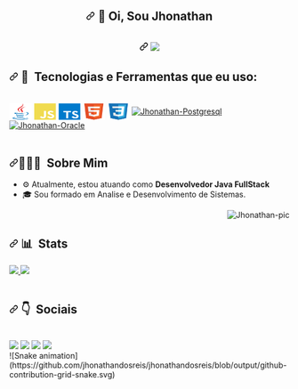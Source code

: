 <article class="markdown-body entry-content container-lg f5" itemprop="text">
  <p dir="auto">
  <div align="center" dir="auto">
    <h1 dir="auto">
      <a id="user-content--oi-sou-jhonathan" class="anchor" aria-hidden="true" href="#-oi-sou-jhonathan"><svg
          class="octicon octicon-link" viewBox="0 0 16 16" version="1.1" width="16" height="16" aria-hidden="true">
          <path fill-rule="evenodd"
            d="M7.775 3.275a.75.75 0 001.06 1.06l1.25-1.25a2 2 0 112.83 2.83l-2.5 2.5a2 2 0 01-2.83 0 .75.75 0 00-1.06 1.06 3.5 3.5 0 004.95 0l2.5-2.5a3.5 3.5 0 00-4.95-4.95l-1.25 1.25zm-4.69 9.64a2 2 0 010-2.83l2.5-2.5a2 2 0 012.83 0 .75.75 0 001.06-1.06 3.5 3.5 0 00-4.95 0l-2.5 2.5a3.5 3.5 0 004.95 4.95l1.25-1.25a.75.75 0 00-1.06-1.06l-1.25 1.25a2 2 0 01-2.83 0z">
          </path>
        </svg></a>
      <g-emoji class="g-emoji" alias="wave"
        fallback-src="https://github.githubassets.com/images/icons/emoji/unicode/1f44b.png">👋</g-emoji>
      Oi, Sou Jhonathan
    </h1>
    <h1 dir="auto">
      <a id="user-content--" class="anchor" aria-hidden="true" href="#-"><svg class="octicon octicon-link"
          viewBox="0 0 16 16" version="1.1" width="16" height="16" aria-hidden="true">
          <path fill-rule="evenodd"
            d="M7.775 3.275a.75.75 0 001.06 1.06l1.25-1.25a2 2 0 112.83 2.83l-2.5 2.5a2 2 0 01-2.83 0 .75.75 0 00-1.06 1.06 3.5 3.5 0 004.95 0l2.5-2.5a3.5 3.5 0 00-4.95-4.95l-1.25 1.25zm-4.69 9.64a2 2 0 010-2.83l2.5-2.5a2 2 0 012.83 0 .75.75 0 001.06-1.06 3.5 3.5 0 00-4.95 0l-2.5 2.5a3.5 3.5 0 004.95 4.95l1.25-1.25a.75.75 0 00-1.06-1.06l-1.25 1.25a2 2 0 01-2.83 0z">
          </path>
        </svg></a>
      <a target="_blank" rel="noopener noreferrer nofollow"
        href="https://camo.githubusercontent.com/e622b38b06a7a8d5c01c31c63c8c4b727a91fca8c6e35b72d0fdeb1f2f518d9c/68747470733a2f2f6b6f6d617265762e636f6d2f67687076632f3f757365726e616d653d4d617263656c6f52616e6e67656c266c6162656c3d50726f66696c652b5669657773267374796c653d666f722d7468652d6261646765"><img
          src="https://camo.githubusercontent.com/e622b38b06a7a8d5c01c31c63c8c4b727a91fca8c6e35b72d0fdeb1f2f518d9c/68747470733a2f2f6b6f6d617265762e636f6d2f67687076632f3f757365726e616d653d4d617263656c6f52616e6e67656c266c6162656c3d50726f66696c652b5669657773267374796c653d666f722d7468652d6261646765"
          data-canonical-src="https://komarev.com/ghpvc/?username=MarceloRanngel&amp;label=Profile+Views&amp;style=for-the-badge"
          style="max-width: 100%" /></a>
    </h1>
  </div>
  <h2 dir="auto">
    <a id="user-content--tecnologias-e-ferramentas-que-eu-uso" class="anchor" aria-hidden="true"
      href="#-tecnologias-e-ferramentas-que-eu-uso"><svg class="octicon octicon-link" viewBox="0 0 16 16" version="1.1"
        width="16" height="16" aria-hidden="true">
        <path fill-rule="evenodd"
          d="M7.775 3.275a.75.75 0 001.06 1.06l1.25-1.25a2 2 0 112.83 2.83l-2.5 2.5a2 2 0 01-2.83 0 .75.75 0 00-1.06 1.06 3.5 3.5 0 004.95 0l2.5-2.5a3.5 3.5 0 00-4.95-4.95l-1.25 1.25zm-4.69 9.64a2 2 0 010-2.83l2.5-2.5a2 2 0 012.83 0 .75.75 0 001.06-1.06 3.5 3.5 0 00-4.95 0l-2.5 2.5a3.5 3.5 0 004.95 4.95l1.25-1.25a.75.75 0 00-1.06-1.06l-1.25 1.25a2 2 0 01-2.83 0z">
        </path>
      </svg></a>
    <g-emoji class="g-emoji" alias="toolbox"
      fallback-src="https://github.githubassets.com/images/icons/emoji/unicode/1f9f0.png">🧰</g-emoji>
    &nbsp;Tecnologias e Ferramentas que eu uso:
  </h2>
  <div dir="auto">
    <br />
    <a target="_blank" rel="noopener noreferrer nofollow"
      href="https://raw.githubusercontent.com/devicons/devicon/master/icons/java/java-original.svg"><img
        align="center" alt="Jhonathan-Java" height="30" width="40"
        src="https://raw.githubusercontent.com/devicons/devicon/master/icons/java/java-original.svg"
        style="max-width: 100%" /></a>
    <a target="_blank" rel="noopener noreferrer nofollow"
      href="https://raw.githubusercontent.com/devicons/devicon/master/icons/javascript/javascript-plain.svg"><img
        align="center" alt="Jhonathan-JavaScript" height="30" width="40"
        src="https://raw.githubusercontent.com/devicons/devicon/master/icons/javascript/javascript-plain.svg"
        style="max-width: 100%" /></a>
    <a target="_blank" rel="noopener noreferrer nofollow"
      href="https://raw.githubusercontent.com/devicons/devicon/master/icons/typescript/typescript-plain.svg"><img
        align="center" alt="Jhonathan-TypeScript" height="30" width="40"
        src="https://raw.githubusercontent.com/devicons/devicon/master/icons/typescript/typescript-plain.svg"
        style="max-width: 100%" /></a>    
    <a target="_blank" rel="noopener noreferrer nofollow"
      href="https://raw.githubusercontent.com/devicons/devicon/master/icons/html5/html5-original.svg"><img align="center"
        alt="Jhonathan-HTML" height="30" width="40"
        src="https://raw.githubusercontent.com/devicons/devicon/master/icons/html5/html5-original.svg"
        style="max-width: 100%" /></a>
    <a target="_blank" rel="noopener noreferrer nofollow"
      href="https://raw.githubusercontent.com/devicons/devicon/master/icons/css3/css3-original.svg"><img
        align="center" alt="Jhonathan-CSS" height="30" width="40"
        src="https://raw.githubusercontent.com/devicons/devicon/master/icons/css3/css3-original.svg"
        style="max-width: 100%" /></a>
    <a target="_blank" rel="noopener noreferrer nofollow"
      href="https://cdn.jsdelivr.net/gh/devicons/devicon/icons/postgresql/postgresql-original.svg"><img
        align="center" alt="Jhonathan-Postgresql" height="30" width="40"
        src="https://cdn.jsdelivr.net/gh/devicons/devicon/icons/postgresql/postgresql-original.svg"
        style="max-width: 100%" /></a>
    <a target="_blank" rel="noopener noreferrer nofollow"
      href="https://cdn.jsdelivr.net/gh/devicons/devicon/icons/oracle/oracle-original.svg"><img
        align="center" alt="Jhonathan-Oracle" height="30" width="40"
        src="https://cdn.jsdelivr.net/gh/devicons/devicon/icons/oracle/oracle-original.svg"
        style="max-width: 100%" /></a>
  </div>
  &nbsp;
  <h2 dir="auto">
    <a id="user-content--sobre-mim" class="anchor" aria-hidden="true" href="#-sobre-mim"><svg
        class="octicon octicon-link" viewBox="0 0 16 16" version="1.1" width="16" height="16" aria-hidden="true">
        <path fill-rule="evenodd"
          d="M7.775 3.275a.75.75 0 001.06 1.06l1.25-1.25a2 2 0 112.83 2.83l-2.5 2.5a2 2 0 01-2.83 0 .75.75 0 00-1.06 1.06 3.5 3.5 0 004.95 0l2.5-2.5a3.5 3.5 0 00-4.95-4.95l-1.25 1.25zm-4.69 9.64a2 2 0 010-2.83l2.5-2.5a2 2 0 012.83 0 .75.75 0 001.06-1.06 3.5 3.5 0 00-4.95 0l-2.5 2.5a3.5 3.5 0 004.95 4.95l1.25-1.25a.75.75 0 00-1.06-1.06l-1.25 1.25a2 2 0 01-2.83 0z">
        </path>
      </svg></a>👨🏻&zwj;💻 &nbsp;Sobre Mim
  </h2>
  <ul dir="auto">
    <li>
      <g-emoji class="g-emoji" alias="gear"
        fallback-src="https://github.githubassets.com/images/icons/emoji/unicode/2699.png">⚙️</g-emoji>
      Atualmente, estou atuando como
      <strong>Desenvolvedor Java FullStack</strong>
    </li>
    <li>
      <g-emoji class="g-emoji" alias="mortar_board"
        fallback-src="https://github.githubassets.com/images/icons/emoji/unicode/1f393.png">🎓</g-emoji>
      Sou formado em Analise e Desenvolvimento de Sistemas.
    </li>
  </ul>
  <p dir="auto">
    <animated-image data-catalyst="" style="float: right"><a target="_blank" rel="noopener noreferrer"
        href="https://camo.githubusercontent.com/8d66de06f8ccdb90d8b4f622b07a18e10c7f2c1258c503bd8d431133177ff77d/68747470733a2f2f692e70696e696d672e636f6d2f6f726967696e616c732f35662f35662f63302f35663566633035353132363630343266666562333330326263643362313036662e676966"
        data-target="animated-image.originalLink"><img align="right" alt="Jhonathan-pic" height="150"
          src="https://camo.githubusercontent.com/8d66de06f8ccdb90d8b4f622b07a18e10c7f2c1258c503bd8d431133177ff77d/68747470733a2f2f692e70696e696d672e636f6d2f6f726967696e616c732f35662f35662f63302f35663566633035353132363630343266666562333330326263643362313036662e676966"
          data-canonical-src="https://i.pinimg.com/originals/5f/5f/c0/5f5fc0551266042ffeb3302bcd3b106f.gif"
          style="max-width: 100%; display: inline-block" data-target="animated-image.originalImage" /></a>
      <span class="AnimatedImagePlayer" data-target="animated-image.player" hidden="">
        <button data-target="animated-image.imageButton" class="AnimatedImagePlayer-images" tabindex="-1"
          aria-label="Play Jhonathan-pic"></button>
        <span class="AnimatedImagePlayer-controls" data-target="animated-image.controls">
          <button data-target="animated-image.playButton" class="AnimatedImagePlayer-button"
            aria-label="Play Jhonathan-pic">
            <svg aria-hidden="true" focusable="false" class="octicon icon-play" width="16" height="16"
              viewBox="0 0 16 16" fill="none" xmlns="http://www.w3.org/2000/svg">
              <path
                d="M4 13.5427V2.45734C4 1.82607 4.69692 1.4435 5.2295 1.78241L13.9394 7.32507C14.4334 7.63943 14.4334 8.36057 13.9394 8.67493L5.2295 14.2176C4.69692 14.5565 4 14.1739 4 13.5427Z">
              </path>
            </svg>
            <svg aria-hidden="true" focusable="false" class="octicon icon-pause" width="16" height="16"
              viewBox="0 0 16 16" xmlns="http://www.w3.org/2000/svg">
              <rect x="4" y="2" width="3" height="12" rx="1"></rect>
              <rect x="9" y="2" width="3" height="12" rx="1"></rect>
            </svg>
          </button>
          <a data-target="animated-image.openButton" aria-label="Open Jhonathan-pic in new window"
            class="AnimatedImagePlayer-button"
            href="https://camo.githubusercontent.com/8d66de06f8ccdb90d8b4f622b07a18e10c7f2c1258c503bd8d431133177ff77d/68747470733a2f2f692e70696e696d672e636f6d2f6f726967696e616c732f35662f35662f63302f35663566633035353132363630343266666562333330326263643362313036662e676966"
            target="_blank">
            <svg aria-hidden="true" class="octicon" xmlns="http://www.w3.org/2000/svg" viewBox="0 0 16 16" width="16"
              height="16">
              <path fill-rule="evenodd"
                d="M10.604 1h4.146a.25.25 0 01.25.25v4.146a.25.25 0 01-.427.177L13.03 4.03 9.28 7.78a.75.75 0 01-1.06-1.06l3.75-3.75-1.543-1.543A.25.25 0 0110.604 1zM3.75 2A1.75 1.75 0 002 3.75v8.5c0 .966.784 1.75 1.75 1.75h8.5A1.75 1.75 0 0014 12.25v-3.5a.75.75 0 00-1.5 0v3.5a.25.25 0 01-.25.25h-8.5a.25.25 0 01-.25-.25v-8.5a.25.25 0 01.25-.25h3.5a.75.75 0 000-1.5h-3.5z">
              </path>
            </svg>
          </a>
        </span>
      </span>
    </animated-image>
  </p>
  &nbsp;
  <h2 dir="auto">
    <a id="user-content--stats" class="anchor" aria-hidden="true" href="#-stats"><svg class="octicon octicon-link"
        viewBox="0 0 16 16" version="1.1" width="16" height="16" aria-hidden="true">
        <path fill-rule="evenodd"
          d="M7.775 3.275a.75.75 0 001.06 1.06l1.25-1.25a2 2 0 112.83 2.83l-2.5 2.5a2 2 0 01-2.83 0 .75.75 0 00-1.06 1.06 3.5 3.5 0 004.95 0l2.5-2.5a3.5 3.5 0 00-4.95-4.95l-1.25 1.25zm-4.69 9.64a2 2 0 010-2.83l2.5-2.5a2 2 0 012.83 0 .75.75 0 001.06-1.06 3.5 3.5 0 00-4.95 0l-2.5 2.5a3.5 3.5 0 004.95 4.95l1.25-1.25a.75.75 0 00-1.06-1.06l-1.25 1.25a2 2 0 01-2.83 0z">
        </path>
      </svg></a>
    <g-emoji class="g-emoji" alias="bar_chart"
      fallback-src="https://github.githubassets.com/images/icons/emoji/unicode/1f4ca.png">📊</g-emoji>
    &nbsp;Stats
  </h2>
  <div dir="auto">
    <a href="https://github.com/jhonathandosreis">
      <img height="170em"
        src="https://camo.githubusercontent.com/045c978a71007e8d0ebe53e0241f8aec60cff489684e0a3c39278d67d98aa63d/68747470733a2f2f6769746875622d726561646d652d73746174732e76657263656c2e6170702f6170693f757365726e616d653d6d617263656c6f72616e6e67656c2673686f775f69636f6e733d74727565267468656d653d636f62616c74"
        data-canonical-src="https://github-readme-stats.vercel.app/api?username=jhonathandosreis&amp;show_icons=true&amp;theme=cobalt"
        style="max-width: 100%" />
      <img height="170em"
        src="https://camo.githubusercontent.com/1bd38a6fad4770496e4e1db6a6af4da07ca05c002c6cda72958ad19e89ae9dca/68747470733a2f2f6769746875622d726561646d652d73746174732e76657263656c2e6170702f6170692f746f702d6c616e67732f3f757365726e616d653d6d617263656c6f72616e6e67656c266c61796f75743d636f6d70616374266c616e67735f636f756e743d37267468656d653d64726163756c61"
        data-canonical-src="https://github-readme-stats.vercel.app/api/top-langs/?username=jhonathandosreis&amp;layout=compact&amp;langs_count=7&amp;theme=dracula"
        style="max-width: 100%" />
    </a>
  </div>
  &nbsp;
  <h2 dir="auto">
    <a id="user-content--sociais" class="anchor" aria-hidden="true" href="#-sociais"><svg class="octicon octicon-link"
        viewBox="0 0 16 16" version="1.1" width="16" height="16" aria-hidden="true">
        <path fill-rule="evenodd"
          d="M7.775 3.275a.75.75 0 001.06 1.06l1.25-1.25a2 2 0 112.83 2.83l-2.5 2.5a2 2 0 01-2.83 0 .75.75 0 00-1.06 1.06 3.5 3.5 0 004.95 0l2.5-2.5a3.5 3.5 0 00-4.95-4.95l-1.25 1.25zm-4.69 9.64a2 2 0 010-2.83l2.5-2.5a2 2 0 012.83 0 .75.75 0 001.06-1.06 3.5 3.5 0 00-4.95 0l-2.5 2.5a3.5 3.5 0 004.95 4.95l1.25-1.25a.75.75 0 00-1.06-1.06l-1.25 1.25a2 2 0 01-2.83 0z">
        </path>
      </svg></a>
    <g-emoji class="g-emoji" alias="point_down"
      fallback-src="https://github.githubassets.com/images/icons/emoji/unicode/1f447.png">👇</g-emoji>
    &nbsp;Sociais
  </h2>
  <div dir="auto">
    <br />
    <a href="https://www.twitch.tv/jhonathandrss" rel="nofollow"><img
        src="https://camo.githubusercontent.com/ec779aec0f1b6eaa5d10682a8fb54c96525e9074461254165f4e7d4295f7d4d7/68747470733a2f2f696d672e736869656c64732e696f2f62616467652f5477697463682d3931343646463f7374796c653d666f722d7468652d6261646765266c6f676f3d747769746368266c6f676f436f6c6f723d7768697465"
        data-canonical-src="https://img.shields.io/badge/Twitch-9146FF?style=for-the-badge&amp;logo=twitch&amp;logoColor=white"
        style="max-width: 100%" /></a>
    <a href="https://instagram.com/jhonathandrs" target="_blank" rel="nofollow"><img
        src="https://camo.githubusercontent.com/acaa286597b43c96dc02b69b90de15a65c52063e31835b763a061cc815f64bac/68747470733a2f2f696d672e736869656c64732e696f2f62616467652f2d496e7374616772616d2d2532334534343035463f7374796c653d666f722d7468652d6261646765266c6f676f3d696e7374616772616d266c6f676f436f6c6f723d7768697465"
        data-canonical-src="https://img.shields.io/badge/-Instagram-%23E4405F?style=for-the-badge&amp;logo=instagram&amp;logoColor=white"
        style="max-width: 100%" /></a>
    <a href="mailto:jhonathandeveloper2022@gmail.com" target="_blank" ><img
        src="https://camo.githubusercontent.com/927d6b3961fa048ff7303daf291cb5869dfa25018997cf8c1373c2f6a85b1458/68747470733a2f2f696d672e736869656c64732e696f2f62616467652f2d476d61696c2d2532333333333f7374796c653d666f722d7468652d6261646765266c6f676f3d676d61696c266c6f676f436f6c6f723d7768697465"
        data-canonical-src="https://img.shields.io/badge/-Gmail-%23333?style=for-the-badge&amp;logo=gmail&amp;logoColor=white"
        style="max-width: 100%" /></a>
    <a href="https://www.linkedin.com/in/jhonathandosreis" target="_blank" rel="nofollow"> <img
        src="https://camo.githubusercontent.com/c00f87aeebbec37f3ee0857cc4c20b21fefde8a96caf4744383ebfe44a47fe3f/68747470733a2f2f696d672e736869656c64732e696f2f62616467652f2d4c696e6b6564496e2d2532333030373742353f7374796c653d666f722d7468652d6261646765266c6f676f3d6c696e6b6564696e266c6f676f436f6c6f723d7768697465"
        data-canonical-src="https://img.shields.io/badge/-LinkedIn-%230077B5?style=for-the-badge&amp;logo=linkedin&amp;logoColor=white"
        style="max-width: 100%" /></a>
  <div>![Snake animation](https://github.com/jhonathandosreis/jhonathandosreis/blob/output/github-contribution-grid-snake.svg)</div>
  </div>
</article>
